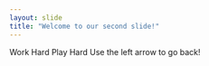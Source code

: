 ```yaml
---
layout: slide
title: "Welcome to our second slide!"
---
```

Work Hard Play Hard
Use the left arrow to go back!
